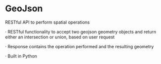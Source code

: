 # GeoJson
RESTful API to perform spatial operations


· RESTful functionality to accept two geojson geometry objects and return either an intersection or union, based on user request

· Response contains the operation performed and the resulting geometry

· Built in Python
